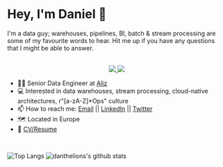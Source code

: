 # Hey, I'm Daniel 👋

I'm a data guy; warehouses, pipelines, BI, batch & stream processing are some of my favourite words to hear. Hit me up if you have any questions that I might be able to answer.

<p align="center"><br/>
 <a href="https://www.linkedin.com/in/danthelion/">
  <img src="https://img.shields.io/badge/linkedin-Daniel%20Palma-blue?style=flat-square&logo=linkedin">
 </a>
 <a href="mailto:danivgy@gmail.com">
  <img src="https://img.shields.io/badge/Email-danivgy%40gmail.com-red?style=flat-square&logo=gmail&logoColor=white">
 </a>
</p>

- 👨‍💼 Senior Data Engineer at [Aliz](https://aliz.ai/ "Aliz Website")
- 💻 Interested in data warehouses, stream processing, cloud-native architectures, r"[a-zA-Z]\*Ops" culture
- 📫 How to reach me: [Email](mailto:danivgy@gmail.com "danivgy@gmail.com") || [LinkedIn](https://www.linkedin.com/in/danthelion/ "Daniel Palma") || [Twitter](https://twitter.com/verazelet "Daniel Palma")
- 🗺️ Located in Europe
- 📝 [CV/Resume](https://github.com/danthelion/resume/blob/master/out/resume.pdf "CV/Resume")

<br>

![Top Langs](https://github-readme-stats.vercel.app/api/top-langs/?username=danthelion&theme=tokyonight&count_private=true&langs_count=8&layout=compact&hide=ASP.NET,ShaderLab,c,Jupyter%20Notebook,TeX)
![danthelions's github stats](https://github-readme-stats.vercel.app/api/?username=danthelion&show_icons=true&theme=tokyonight&count_private=true&hide_rank=true&line_height=24)

<br>

